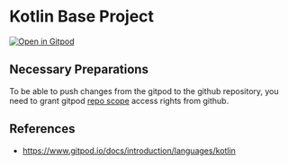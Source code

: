 # Kotlin Base Project 

[![Open in Gitpod](https://gitpod.io/button/open-in-gitpod.svg)](https://gitpod.io/#https://github.com/small-coding-dojo/kotlin-gitpod-starter/)

## Necessary Preparations

To be able to push changes from the gitpod to the github repository, you need to grant gitpod [repo scope](https://www.gitpod.io/docs/configure/authentication/github#granting-additional-github-oauth-permissions) access rights from github.


## References

- https://www.gitpod.io/docs/introduction/languages/kotlin
